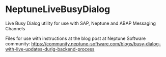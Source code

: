 # NeptuneLiveBusyDialog
Live Busy Dialog utility for use with SAP, Neptune and ABAP Messaging Channels

Files for use with instructions at the blog post at Neptune Software community:
https://community.neptune-software.com/blogs/busy-dialog-with-live-updates-durig-backend-process
